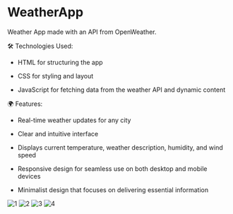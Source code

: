 # WeatherApp
Weather App made with an API from OpenWeather.

🛠️ Technologies Used:

- HTML for structuring the app

- CSS for styling and layout

- JavaScript for fetching data from the weather API and dynamic content

🌍 Features:

- Real-time weather updates for any city

- Clear and intuitive interface

- Displays current temperature, weather description, humidity, and wind speed

- Responsive design for seamless use on both desktop and mobile devices

- Minimalist design that focuses on delivering essential information

![1](https://github.com/pahuljotmatharoo/WeatherApp/assets/105403944/2fa07c7b-2609-412c-9ca6-8797a38326e9)
![2](https://github.com/pahuljotmatharoo/WeatherApp/assets/105403944/a633d3be-f55b-4ec3-9a2c-cf5950a1ee99)
![3](https://github.com/pahuljotmatharoo/WeatherApp/assets/105403944/cb68a08f-e608-47fb-b2dd-9af79dd9b720)
![4](https://github.com/pahuljotmatharoo/WeatherApp/assets/105403944/e5628765-da78-4e3d-902f-67ffba0d20d0)

